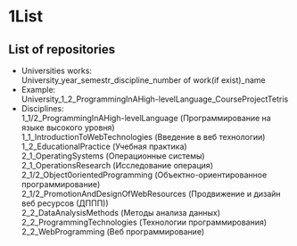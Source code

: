 # 1List
## List of repositories <br>
- Universities works: <br>
University_year_semestr_discipline_number of work(if exist)_name
- Example: <br>
University_1_2_ProgrammingInAHigh-levelLanguage_CourseProjectTetris <br>
- Disciplines: <br>
1_1/2_ProgrammingInAHigh-levelLanguage (Программирование на языке высокого уровня) <br> 
1_1_IntroductionToWebTechnologies (Введение в веб технологии) <br>
1_2_EducationalPractice (Учебная практика) <br>
2_1_OperatingSystems (Операционные системы) <br>
2_1_OperationsResearch (Исследование операция) <br>
2_1/2_Object0orientedProgramming (Объектно-ориентированное программирование) <br>
2_1/2_PromotionAndDesignOfWebResources (Продвижение и дизайн веб ресурсов (ДППП)) <br>
2_2_DataAnalysisMethods (Методы анализа данных) <br>
2_2_ProgrammingTechnologies (Технологии программирования) <br>
2_2_WebProgramming (Веб программирование) <br>
